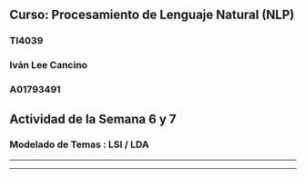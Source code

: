 ## **Curso: Procesamiento de Lenguaje Natural (NLP)**
### **TI4039**


### Iván Lee Cancino
### A01793491


## **Actividad de la Semana 6 y 7**
### **Modelado de Temas : LSI / LDA**


- - -
- - -
